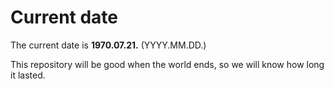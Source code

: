 # Current date

The current date is **1970.07.21.** (YYYY.MM.DD.)

This repository will be good when the world ends, so we will know how long it lasted.